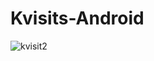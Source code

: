 # Kvisits-Android

![kvisit2](https://user-images.githubusercontent.com/15954107/65834743-ce1eef00-e2e6-11e9-9cac-6892bf785e94.jpg)
